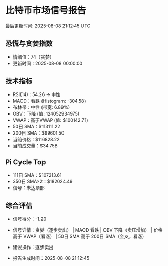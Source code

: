 # 比特币市场信号报告

最后更新时间: 2025-08-08 21:12:45 UTC

## 恐慌与贪婪指数
- 情绪值：74（贪婪）
- 更新时间：2025-08-08 00:00:00

## 技术指标
- RSI(14)：54.26 → 中性
- MACD：看跌 (Histogram: -304.58)
- 布林带：中性 (带宽: 6.89%)
- OBV：下降 (值: 124052934975)
- VWAP：高于VWAP (值: $100142.71)
- 50日 SMA：$113111.22
- 200日 SMA：$99601.50
- 当前价格：$116828.22
- 当前成交量：$34.75B

## Pi Cycle Top
- 111日 SMA：$107213.61
- 350日 SMA×2：$182024.49
- 信号：未达顶部

## 综合评估
- 信号得分：-1.20
- 信号详情：贪婪（逐步卖出） | MACD 看跌 | OBV 下降（卖压增加） | 价格高于 VWAP（看涨） | 50日 SMA 高于 200日 SMA（金叉，看涨）
- 建议操作：逐步卖出

- 报告生成时间：2025-08-08 21:12:45